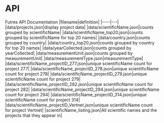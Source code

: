 # API

Futres API Documentation
|filename|definition|
|----|---|
|data/projects.json|display project data|
|data/scientificName.json|counts grouped by scientificName|
|data/scientificName_top20.json|counts grouped by scientificName for top 20 names|
|data/country.json|counts grouped by country|
|data/country_top20.json|counts grouped by country for top 20 names|
|data/yearCollected.json|counts grouped by yearCollected|
|data/measurementUnit.json|counts grouped by measurementUnit|
|data/measurementType.json|measurementType|
|data/scientificName_projectID_277.json|unique scientificName count for project 277|
|data/scientificName_projectID_278.json|unique scientificName count for project 278|
|data/scientificName_projectID_279.json|unique scientificName count for project 279|
|data/scientificName_projectID_282.json|unique scientificName count for project 282|
|data/scientificName_projectID_294.json|unique scientificName count for project 294|
|data/scientificName_projectID_314.json|unique scientificName count for project 314|
|data/scientificName_projectID_Vertnet.json|unique scientificName count for project Vertnet|
|scientificName_listing.json|All scientific names and the projects that they appear in|
